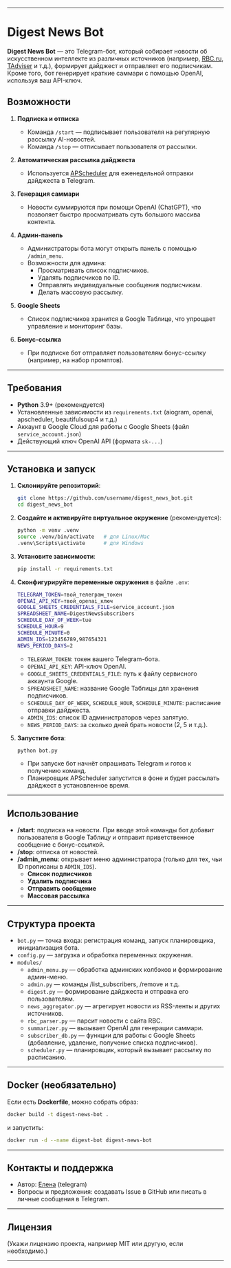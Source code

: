 
---

# Digest News Bot

**Digest News Bot** — это Telegram-бот, который собирает новости об искусственном интеллекте из различных источников (например, [RBC.ru](https://www.rbc.ru/), [TAdviser](https://tadviser.ru/) и т.д.), формирует дайджест и отправляет его подписчикам. Кроме того, бот генерирует краткие саммари с помощью OpenAI, используя ваш API-ключ.

## Возможности

1. **Подписка и отписка**  
   - Команда `/start` — подписывает пользователя на регулярную рассылку AI-новостей.  
   - Команда `/stop` — отписывает пользователя от рассылки.

2. **Автоматическая рассылка дайджеста**  
   - Используется [APScheduler](https://apscheduler.readthedocs.io/) для еженедельной отправки дайджеста в Telegram.

3. **Генерация саммари**  
   - Новости суммируются при помощи OpenAI (ChatGPT), что позволяет быстро просматривать суть большого массива контента.

4. **Админ-панель**  
   - Администраторы бота могут открыть панель с помощью `/admin_menu`.  
   - Возможности для админа:
     - Просматривать список подписчиков.  
     - Удалять подписчиков по ID.  
     - Отправлять индивидуальные сообщения подписчикам.  
     - Делать массовую рассылку.

5. **Google Sheets**  
   - Список подписчиков хранится в Google Таблице, что упрощает управление и мониторинг базы.

6. **Бонус-ссылка**  
   - При подписке бот отправляет пользователям бонус-ссылку (например, на набор промптов).

---

## Требования

- **Python** 3.9+ (рекомендуется)  
- Установленные зависимости из `requirements.txt` (aiogram, openai, apscheduler, beautifulsoup4 и т.д.)
- Аккаунт в Google Cloud для работы с Google Sheets (файл `service_account.json`)
- Действующий ключ OpenAI API (формата `sk-...`)

---

## Установка и запуск

1. **Склонируйте репозиторий**:
   ```bash
   git clone https://github.com/username/digest_news_bot.git
   cd digest_news_bot
   ```

2. **Создайте и активируйте виртуальное окружение** (рекомендуется):
   ```bash
   python -m venv .venv
   source .venv/bin/activate   # для Linux/Mac
   .venv\Scripts\activate      # для Windows
   ```

3. **Установите зависимости**:
   ```bash
   pip install -r requirements.txt
   ```

4. **Сконфигурируйте переменные окружения** в файле `.env`:
   ```bash
   TELEGRAM_TOKEN=твой_телеграм_токен
   OPENAI_API_KEY=твой_openai_ключ
   GOOGLE_SHEETS_CREDENTIALS_FILE=service_account.json
   SPREADSHEET_NAME=DigestNewsSubscribers
   SCHEDULE_DAY_OF_WEEK=tue
   SCHEDULE_HOUR=9
   SCHEDULE_MINUTE=0
   ADMIN_IDS=123456789,987654321
   NEWS_PERIOD_DAYS=2
   ```
   - `TELEGRAM_TOKEN`: токен вашего Telegram-бота.  
   - `OPENAI_API_KEY`: API-ключ OpenAI.  
   - `GOOGLE_SHEETS_CREDENTIALS_FILE`: путь к файлу сервисного аккаунта Google.  
   - `SPREADSHEET_NAME`: название Google Таблицы для хранения подписчиков.  
   - `SCHEDULE_DAY_OF_WEEK`, `SCHEDULE_HOUR`, `SCHEDULE_MINUTE`: расписание отправки дайджеста.  
   - `ADMIN_IDS`: список ID администраторов через запятую.  
   - `NEWS_PERIOD_DAYS`: за сколько дней брать новости (2, 5 и т.д.).

5. **Запустите бота**:
   ```bash
   python bot.py
   ```
   - При запуске бот начнёт опрашивать Telegram и готов к получению команд.
   - Планировщик APScheduler запустится в фоне и будет рассылать дайджест в установленное время.

---

## Использование

- **/start**: подписка на новости. При вводе этой команды бот добавит пользователя в Google Таблицу и отправит приветственное сообщение с бонус-ссылкой.
- **/stop**: отписка от новостей.
- **/admin_menu**: открывает меню администратора (только для тех, чьи ID прописаны в `ADMIN_IDS`).
  - **Список подписчиков**  
  - **Удалить подписчика**  
  - **Отправить сообщение**  
  - **Массовая рассылка**

---

## Структура проекта

- `bot.py` — точка входа: регистрация команд, запуск планировщика, инициализация бота.  
- `config.py` — загрузка и обработка переменных окружения.  
- `modules/`  
  - `admin_menu.py` — обработка админских колбэков и формирование админ-меню.  
  - `admin.py` — команды /list_subscribers, /remove и т.д.  
  - `digest.py` — формирование дайджеста и отправка его пользователям.  
  - `news_aggregator.py` — агрегирует новости из RSS-ленты и других источников.  
  - `rbc_parser.py` — парсит новости с сайта RBC.  
  - `summarizer.py` — вызывает OpenAI для генерации саммари.  
  - `subscriber_db.py` — функции для работы с Google Sheets (добавление, удаление, получение списка подписчиков).  
  - `scheduler.py` — планировщик, который вызывает рассылку по расписанию.  

---

## Docker (необязательно)

Если есть **Dockerfile**, можно собрать образ:
```bash
docker build -t digest-news-bot .
```
и запустить:
```bash
docker run -d --name digest-bot digest-news-bot
```

---

## Контакты и поддержка

- Автор: [Елена](https://t.me/Elena_PromptLab) (telegram)
- Вопросы и предложения: создавать Issue в GitHub или писать в личные сообщения в Telegram.

---

## Лицензия

(Укажи лицензию проекта, например MIT или другую, если необходимо.)

---

